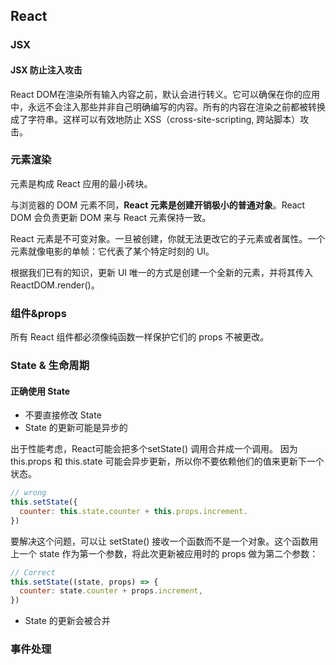 ## React

### JSX

#### JSX 防止注入攻击

React DOM在渲染所有输入内容之前，默认会进行转义。它可以确保在你的应用中，永远不会注入那些并非自己明确编写的内容。所有的内容在渲染之前都被转换成了字符串。这样可以有效地防止 XSS（cross-site-scripting, 跨站脚本）攻击。

### 元素渲染

元素是构成 React 应用的最小砖块。

与浏览器的 DOM 元素不同，**React 元素是创建开销极小的普通对象**。React DOM 会负责更新 DOM 来与 React 元素保持一致。

React 元素是不可变对象。一旦被创建，你就无法更改它的子元素或者属性。一个元素就像电影的单帧：它代表了某个特定时刻的 UI。

根据我们已有的知识，更新 UI 唯一的方式是创建一个全新的元素，并将其传入 ReactDOM.render()。

### 组件&props

所有 React 组件都必须像纯函数一样保护它们的 props 不被更改。

### State & 生命周期

#### 正确使用 State

+ 不要直接修改 State
+ State 的更新可能是异步的

出于性能考虑，React可能会把多个setState() 调用合并成一个调用。
因为 this.props 和 this.state 可能会异步更新，所以你不要依赖他们的值来更新下一个状态。

```javascript
// wrong
this.setState({
  counter: this.state.counter + this.props.increment.
})
```

要解决这个问题，可以让 setState() 接收一个函数而不是一个对象。这个函数用上一个 state 作为第一个参数，将此次更新被应用时的 props 做为第二个参数：

```javascript
// Correct
this.setState((state, props) => {
  counter: state.counter + props.increment,
})
```
+ State 的更新会被合并


### 事件处理

